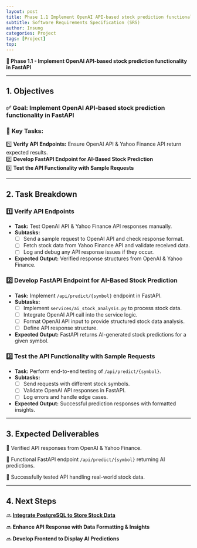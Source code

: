 ```yaml
---
layout: post
title: Phase 1.1 Implement OpenAI API-based stock prediction functionality in FastAPI
subtitle: Software Requirements Specification (SRS)
author: Insung
categories: Project
tags: [Project]
top:
---
```


**📌 Phase 1.1 - Implement OpenAI API-based stock prediction functionality in FastAPI**

---

## **1. Objectives**
### ✅ **Goal**: Implement OpenAI API-based stock prediction functionality in FastAPI
### 🎯 **Key Tasks**:
1️⃣ **Verify API Endpoints:** Ensure OpenAI API & Yahoo Finance API return expected results.  
2️⃣ **Develop FastAPI Endpoint for AI-Based Stock Prediction**  
3️⃣ **Test the API Functionality with Sample Requests**  

---

## **2. Task Breakdown**

### **1️⃣ Verify API Endpoints**
- **Task:** Test OpenAI API & Yahoo Finance API responses manually.
- **Subtasks:**
  - [ ] Send a sample request to OpenAI API and check response format.
  - [ ] Fetch stock data from Yahoo Finance API and validate received data.
  - [ ] Log and debug any API response issues if they occur.
- **Expected Output:** Verified response structures from OpenAI & Yahoo Finance.

### **2️⃣ Develop FastAPI Endpoint for AI-Based Stock Prediction**
- **Task:** Implement `/api/predict/{symbol}` endpoint in FastAPI.
- **Subtasks:**
  - [ ] Implement `services/ai_stock_analysis.py` to process stock data.
  - [ ] Integrate OpenAI API call into the service logic.
  - [ ] Format OpenAI API input to provide structured stock data analysis.
  - [ ] Define API response structure.
- **Expected Output:** FastAPI returns AI-generated stock predictions for a given symbol.

### **3️⃣ Test the API Functionality with Sample Requests**
- **Task:** Perform end-to-end testing of `/api/predict/{symbol}`.
- **Subtasks:**
  - [ ] Send requests with different stock symbols.
  - [ ] Validate OpenAI API responses in FastAPI.
  - [ ] Log errors and handle edge cases.
- **Expected Output:** Successful prediction responses with formatted insights.

---

## **3. Expected Deliverables**

📌 Verified API responses from OpenAI & Yahoo Finance.

📌 Functional FastAPI endpoint `/api/predict/{symbol}` returning AI predictions.

📌 Successfully tested API handling real-world stock data.

---

## **4. Next Steps**

🔜 **[Integrate PostgreSQL to Store Stock Data](/project/2025/03/13/Integrate-postgreSQL-database-to-store-stock-data.html)**

🔜 **Enhance API Response with Data Formatting & Insights**

🔜 **Develop Frontend to Display AI Predictions**